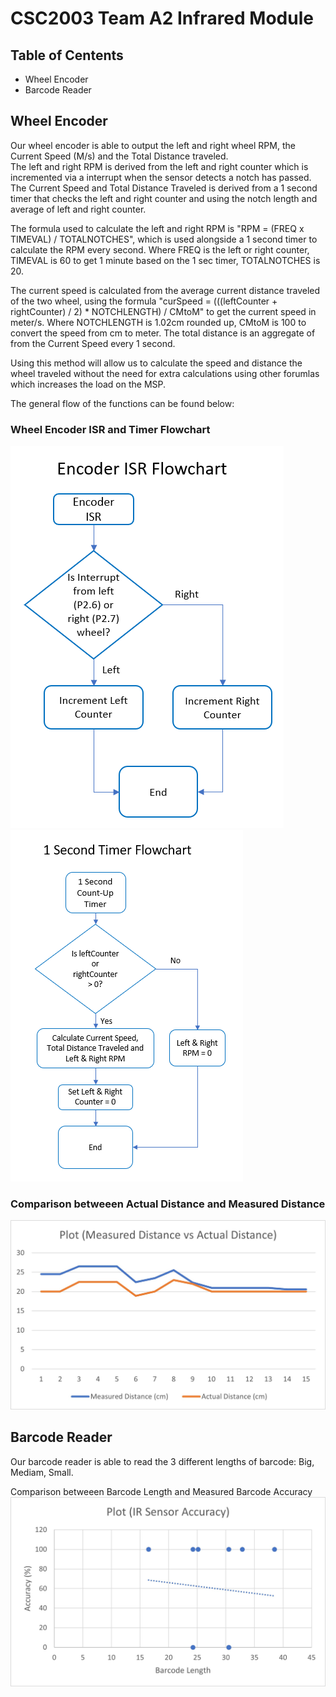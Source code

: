 # CSC2003 Team A2 Infrared Module
## Table of Centents
* Wheel Encoder
* Barcode Reader

## Wheel Encoder
Our wheel encoder is able to output the left and right wheel RPM, the Current Speed (M/s) and the Total Distance traveled.<br />
The left and right RPM is derived from the left and right counter which is incremented via a interrupt when the sensor detects a notch has passed.<br />
The Current Speed and Total Distance Traveled is derived from a 1 second timer that checks the left and right counter and using the notch length and average of left and right counter.

The formula used to calculate the left and right RPM is "RPM = (FREQ x TIMEVAL) / TOTALNOTCHES", which is used alongside a 1 second timer to calculate the RPM every second.
Where FREQ is the left or right counter, TIMEVAL is 60 to get 1 minute based on the 1 sec timer, TOTALNOTCHES is 20.

The current speed is calculated from the average current distance traveled of the two wheel, using the formula "curSpeed = (((leftCounter + rightCounter) / 2) * NOTCHLENGTH) / CMtoM" to get the current speed in meter/s.
Where NOTCHLENGTH is 1.02cm rounded up, CMtoM is 100 to convert the speed from cm to meter.
The total distance is an aggregate of from the Current Speed every 1 second.

Using this method will allow us to calculate the speed and distance the wheel traveled without the need for extra calculations using other forumlas which increases the load on the MSP.

The general flow of the functions can be found below:

### Wheel Encoder ISR and Timer Flowchart
![ISR Flowchart](./assets/Wheel_Encoder_ISR_Flowchart.png)
![Timer Flowchart](./assets/Wheel_Encoder_Timer_Flowchart.png)

### Comparison betweeen Actual Distance and Measured Distance
![Distance](./assets/Encoder_Measure_Distance_Performance_Chart.jpg)


## Barcode Reader
Our barcode reader is able to read the 3 different lengths of barcode: Big, Mediam, Small.

Comparison betweeen Barcode Length and Measured Barcode Accuracy
![Distance](./assets/IR_Sensor_Accuracy_Performance_Chart.jpg)